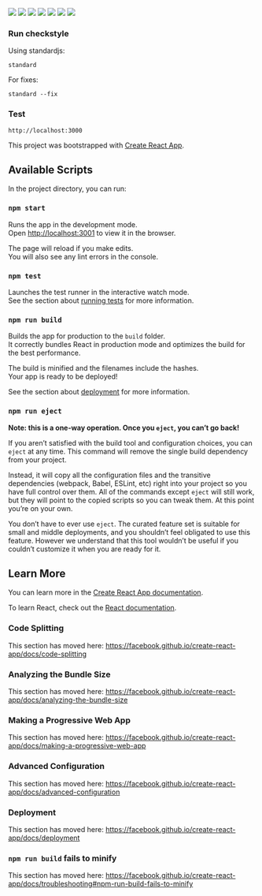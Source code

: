 <img src="https://img.shields.io/github/languages/code-size/master-diet/master-diet-frontend?style=for-the-badge"> <img src="https://img.shields.io/github/repo-size/master-diet/master-diet-frontend?color=purple&style=for-the-badge"> 
<img src="https://img.shields.io/github/languages/count/master-diet/master-diet-frontend?color=green&style=for-the-badge"> 
<img src="https://img.shields.io/github/languages/top/master-diet/master-diet-frontend?color=orange&style=for-the-badge">
<img src="https://img.shields.io/github/last-commit/master-diet/master-diet-frontend?color=darkgreen&style=for-the-badge">
<img src="https://img.shields.io/github/issues/master-diet/master-diet-frontend?&style=for-the-badge">
<img src="https://img.shields.io/github/issues-pr/master-diet/master-diet-frontend?style=for-the-badge">

### Run checkstyle

Using standardjs:

```
standard
```

For fixes:

```
standard --fix
```

### Test

```
http://localhost:3000
```


This project was bootstrapped with [Create React App](https://github.com/facebook/create-react-app).

## Available Scripts

In the project directory, you can run:

### `npm start`

Runs the app in the development mode.<br />
Open [http://localhost:3001](http://localhost:3001) to view it in the browser.

The page will reload if you make edits.<br />
You will also see any lint errors in the console.

### `npm test`

Launches the test runner in the interactive watch mode.<br />
See the section about [running tests](https://facebook.github.io/create-react-app/docs/running-tests) for more information.

### `npm run build`

Builds the app for production to the `build` folder.<br />
It correctly bundles React in production mode and optimizes the build for the best performance.

The build is minified and the filenames include the hashes.<br />
Your app is ready to be deployed!

See the section about [deployment](https://facebook.github.io/create-react-app/docs/deployment) for more information.

### `npm run eject`

**Note: this is a one-way operation. Once you `eject`, you can’t go back!**

If you aren’t satisfied with the build tool and configuration choices, you can `eject` at any time. This command will remove the single build dependency from your project.

Instead, it will copy all the configuration files and the transitive dependencies (webpack, Babel, ESLint, etc) right into your project so you have full control over them. All of the commands except `eject` will still work, but they will point to the copied scripts so you can tweak them. At this point you’re on your own.

You don’t have to ever use `eject`. The curated feature set is suitable for small and middle deployments, and you shouldn’t feel obligated to use this feature. However we understand that this tool wouldn’t be useful if you couldn’t customize it when you are ready for it.

## Learn More

You can learn more in the [Create React App documentation](https://facebook.github.io/create-react-app/docs/getting-started).

To learn React, check out the [React documentation](https://reactjs.org/).

### Code Splitting

This section has moved here: https://facebook.github.io/create-react-app/docs/code-splitting

### Analyzing the Bundle Size

This section has moved here: https://facebook.github.io/create-react-app/docs/analyzing-the-bundle-size

### Making a Progressive Web App

This section has moved here: https://facebook.github.io/create-react-app/docs/making-a-progressive-web-app

### Advanced Configuration

This section has moved here: https://facebook.github.io/create-react-app/docs/advanced-configuration

### Deployment

This section has moved here: https://facebook.github.io/create-react-app/docs/deployment

### `npm run build` fails to minify

This section has moved here: https://facebook.github.io/create-react-app/docs/troubleshooting#npm-run-build-fails-to-minify
